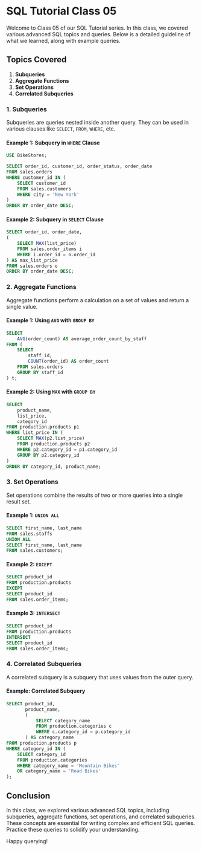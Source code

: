 # SQL Tutorial Class 05

Welcome to Class 05 of our SQL Tutorial series. In this class, we covered various advanced SQL topics and queries. Below is a detailed guideline of what we learned, along with example queries.

## Topics Covered

1. **Subqueries**
2. **Aggregate Functions**
3. **Set Operations**
4. **Correlated Subqueries**

### 1. Subqueries

Subqueries are queries nested inside another query. They can be used in various clauses like `SELECT`, `FROM`, `WHERE`, etc.

#### Example 1: Subquery in `WHERE` Clause
```sql
USE BikeStores;

SELECT order_id, customer_id, order_status, order_date
FROM sales.orders
WHERE customer_id IN (
    SELECT customer_id 
    FROM sales.customers 
    WHERE city = 'New York'
)
ORDER BY order_date DESC;
```

#### Example 2: Subquery in `SELECT` Clause
```sql
SELECT order_id, order_date,
(
    SELECT MAX(list_price)
    FROM sales.order_items i
    WHERE i.order_id = o.order_id
) AS max_list_price
FROM sales.orders o
ORDER BY order_date DESC;
```

### 2. Aggregate Functions

Aggregate functions perform a calculation on a set of values and return a single value.

#### Example 1: Using `AVG` with `GROUP BY`
```sql
SELECT 
    AVG(order_count) AS average_order_count_by_staff
FROM (
    SELECT 
        staff_id, 
        COUNT(order_id) AS order_count
    FROM sales.orders
    GROUP BY staff_id 
) t;
```

#### Example 2: Using `MAX` with `GROUP BY`
```sql
SELECT
    product_name,
    list_price,
    category_id
FROM production.products p1
WHERE list_price IN (
    SELECT MAX(p2.list_price)
    FROM production.products p2
    WHERE p2.category_id = p1.category_id
    GROUP BY p2.category_id
)
ORDER BY category_id, product_name;
```

### 3. Set Operations

Set operations combine the results of two or more queries into a single result set.

#### Example 1: `UNION ALL`
```sql
SELECT first_name, last_name
FROM sales.staffs
UNION ALL
SELECT first_name, last_name
FROM sales.customers;
```

#### Example 2: `EXCEPT`
```sql
SELECT product_id
FROM production.products
EXCEPT
SELECT product_id
FROM sales.order_items;
```

#### Example 3: `INTERSECT`
```sql
SELECT product_id
FROM production.products
INTERSECT
SELECT product_id
FROM sales.order_items;
```

### 4. Correlated Subqueries

A correlated subquery is a subquery that uses values from the outer query.

#### Example: Correlated Subquery
```sql
SELECT product_id, 
       product_name,
       (
           SELECT category_name 
           FROM production.categories c
           WHERE c.category_id = p.category_id
       ) AS category_name
FROM production.products p
WHERE category_id IN (
    SELECT category_id 
    FROM production.categories
    WHERE category_name = 'Mountain Bikes'
    OR category_name = 'Road Bikes'
);
```

## Conclusion

In this class, we explored various advanced SQL topics, including subqueries, aggregate functions, set operations, and correlated subqueries. These concepts are essential for writing complex and efficient SQL queries. Practice these queries to solidify your understanding.

Happy querying!